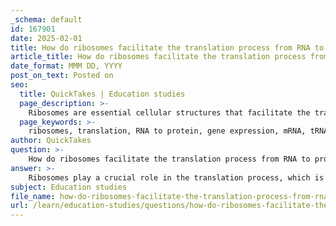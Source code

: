 ```yaml
---
_schema: default
id: 167901
date: 2025-02-01
title: How do ribosomes facilitate the translation process from RNA to protein?
article_title: How do ribosomes facilitate the translation process from RNA to protein?
date_format: MMM DD, YYYY
post_on_text: Posted on
seo:
  title: QuickTakes | Education studies
  page_description: >-
    Ribosomes are essential cellular structures that facilitate the translation process, converting messenger RNA (mRNA) into proteins through the coordinated activity of tRNA, peptide bond formation, and translocation.
  page_keywords: >-
    ribosomes, translation, RNA to protein, gene expression, mRNA, tRNA, peptide bonds, ribosomal subunits, polypeptide chain, translocation, termination, amino acids
author: QuickTakes
question: >-
    How do ribosomes facilitate the translation process from RNA to protein?
answer: >-
    Ribosomes play a crucial role in the translation process, which is the second step of gene expression where messenger RNA (mRNA) is translated into proteins. Here’s how ribosomes facilitate this process:\n\n1. **Structure of Ribosomes**: Ribosomes are composed of ribosomal RNA (rRNA) and proteins, forming two subunits (large and small). In eukaryotic cells, the large subunit is typically 60S and the small subunit is 40S, while in prokaryotic cells, they are 50S and 30S, respectively. The ribosome's structure allows it to bind mRNA and transfer RNA (tRNA) effectively.\n\n2. **Binding of mRNA**: The translation process begins when the mRNA binds to the small subunit of the ribosome. The ribosome scans the mRNA for the start codon (AUG), which signals the beginning of protein synthesis.\n\n3. **tRNA and Amino Acids**: Transfer RNA (tRNA) molecules, each carrying a specific amino acid, recognize and bind to the corresponding codon on the mRNA through their anticodon region. This ensures that the correct amino acid is added to the growing polypeptide chain.\n\n4. **Peptide Bond Formation**: Once the tRNA is in place, the ribosome catalyzes the formation of peptide bonds between the amino acids. The large subunit of the ribosome contains the peptidyl transferase center, which facilitates this reaction, linking the amino acids together to form a polypeptide chain.\n\n5. **Translocation**: After the peptide bond is formed, the ribosome moves along the mRNA in a process called translocation. This shifts the ribosome to the next codon, allowing a new tRNA to enter the ribosome and continue the process of elongation.\n\n6. **Termination**: The translation process continues until a stop codon (UAA, UAG, or UGA) is reached. At this point, release factors bind to the ribosome, prompting the release of the newly synthesized polypeptide and the disassembly of the ribosomal subunits.\n\nIn summary, ribosomes are essential for translating the genetic code carried by mRNA into functional proteins through a series of well-coordinated steps involving tRNA, peptide bond formation, and translocation. This process is fundamental to gene expression and the overall functioning of cells.
subject: Education studies
file_name: how-do-ribosomes-facilitate-the-translation-process-from-rna-to-protein.md
url: /learn/education-studies/questions/how-do-ribosomes-facilitate-the-translation-process-from-rna-to-protein
---
```


&nbsp;